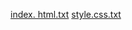 [‏index. html.txt](https://github.com/user-attachments/files/19174276/index.html.txt)
[style.css.txt](https://github.com/user-attachments/files/19174280/style.css.txt)
